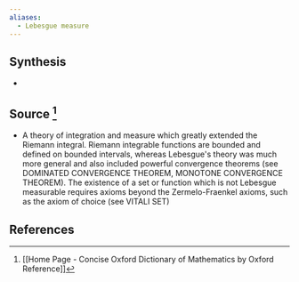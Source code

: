 ```yaml
---
aliases:
  - Lebesgue measure
---
```

## Synthesis
- 
## Source [^1]
- A theory of integration and measure which greatly extended the Riemann integral. Riemann integrable functions are bounded and defined on bounded intervals, whereas Lebesgue's theory was much more general and also included powerful convergence theorems (see DOMINATED CONVERGENCE THEOREM, MONOTONE CONVERGENCE THEOREM). The existence of a set or function which is not Lebesgue measurable requires axioms beyond the Zermelo-Fraenkel axioms, such as the axiom of choice (see VITALI SET)
## References

[^1]: [[Home Page - Concise Oxford Dictionary of Mathematics by Oxford Reference]]